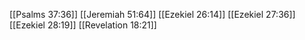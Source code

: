 [[Psalms 37:36]]
[[Jeremiah 51:64]]
[[Ezekiel 26:14]]
[[Ezekiel 27:36]]
[[Ezekiel 28:19]]
[[Revelation 18:21]]
